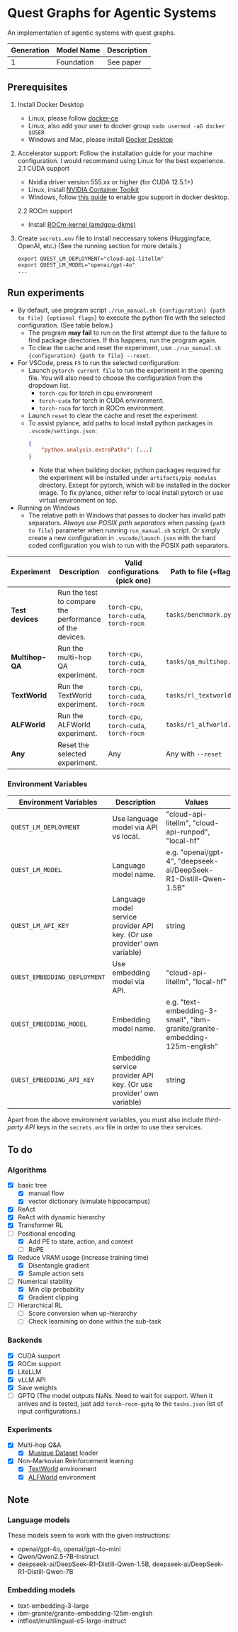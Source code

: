 # Quest Graphs for Agentic Systems

An implementation of agentic systems with quest graphs.

| Generation | Model Name | Description |
| ---------- | ---------- | ----------- |
| 1          | Foundation | See paper   |

## Prerequisites

1.  Install Docker Desktop

    -   Linux, please follow [docker-ce](https://www.linode.com/docs/guides/installing-and-using-docker-on-ubuntu-and-debian/)
    -   Linux, also add your user to docker group `sudo usermod -aG docker $USER`
    -   Windows and Mac, please install [Docker Desktop](https://www.docker.com/products/docker-desktop)

2.  Accelerator support: Follow the installation guide for your machine configuration. I would recommend using Linux for the best experience.
    2.1 CUDA support

    -   Nvidia driver version 555.xx or higher (for CUDA 12.5.1+)
    -   Linux, install [NVIDIA Container Toolkit](https://docs.nvidia.com/datacenter/cloud-native/container-toolkit/latest/install-guide.html)
    -   Windows, follow [this guide](https://docs.docker.com/desktop/gpu/) to enable gpu support in docker desktop.

    2.2 ROCm support

    -   Install [ROCm-kernel (amdgpu-dkms)](https://rocm.docs.amd.com/projects/install-on-linux/en/latest/how-to/docker.html)

3.  Create `secrets.env` file to install neccessary tokens (Huggingface, OpenAI, etc.) (See the running section for more details.)
    ```
    export QUEST_LM_DEPLOYMENT="cloud-api-litellm"
    export QUEST_LM_MODEL="openai/gpt-4o"
    ...
    ```

## Run experiments

-   By default, use program script `./run_manual.sh {configuration} {path to file} {optional flags}` to execute the python file with the selected configuration. (See table below.)
    -   The program **may fail** to run on the first attempt due to the failure to find package directories. If this happens, run the program again.
    -   To clear the cache and reset the experiment, use `./run_manual.sh {configuration} {path to file} --reset`.
-   For VSCode, press `F5` to run the selected configuration:
    -   Launch `pytorch current file` to run the experiment in the opening file. You will also need to choose the configuration from the dropdown list.
        -   `torch-cpu` for torch in cpu environment
        -   `torch-cuda` for torch in CUDA environment.
        -   `torch-rocm` for torch in ROCm environment.
    -   Launch `reset` to clear the cache and reset the experiment.
    -   To assist pylance, add paths to local install python packages in `.vscode/settings.json`:
        ```json
        {
            "python.analysis.extraPaths": [...]
        }
        ```
        -   Note that when building docker, python packages required for the experiment will be installed under `artifacts/pip_modules` directory. Except for pytorch, which will be installed in the docker image. To fix pylance, either refer to local install pytorch or use virtual environment on top.
-   Running on Windows
    -   The relative path in Windows that passes to docker has invalid path separators. _Always use POSIX path separators_ when passing `{path to file}` parameter when running `run_manual.sh` script. Or simply create a new configuration in `.vscode/launch.json` with the hard coded configuration you wish to run with the POSIX path separators.

| Experiment       | Description                                             | Valid configurations (pick one)         | Path to file (+flags)   |
| ---------------- | ------------------------------------------------------- | --------------------------------------- | ----------------------- |
| **Test devices** | Run the test to compare the performance of the devices. | `torch-cpu`, `torch-cuda`, `torch-rocm` | `tasks/benchmark.py`    |
| **Multihop-QA**  | Run the multi-hop QA experiment.                        | `torch-cpu`, `torch-cuda`, `torch-rocm` | `tasks/qa_multihop.py`  |
| **TextWorld**    | Run the TextWorld experiment.                           | `torch-cpu`, `torch-cuda`, `torch-rocm` | `tasks/rl_textworld.py` |
| **ALFWorld**     | Run the ALFWorld experiment.                            | `torch-cpu`, `torch-cuda`, `torch-rocm` | `tasks/rl_alfworld.py`  |
| **Any**          | Reset the selected experiment.                          | Any                                     | Any with `--reset`      |

### Environment Variables

| Environment Variables        | Description                                                              | Values                                                                      |
| ---------------------------- | ------------------------------------------------------------------------ | --------------------------------------------------------------------------- |
| `QUEST_LM_DEPLOYMENT`        | Use language model via API vs local.                                     | "cloud-api-litellm", "cloud-api-runpod", "local-hf"                         |
| `QUEST_LM_MODEL`             | Language model name.                                                     | e.g. "openai/gpt-4", "deepseek-ai/DeepSeek-R1-Distill-Qwen-1.5B"            |
| `QUEST_LM_API_KEY`           | Language model service provider API key. (Or use provider' own variable) | string                                                                      |
| `QUEST_EMBEDDING_DEPLOYMENT` | Use embedding model via API.                                             | "cloud-api-litellm", "local-hf"                                             |
| `QUEST_EMBEDDING_MODEL`      | Embedding model name.                                                    | e.g. "text-embedding-3-small", "ibm-granite/granite-embedding-125m-english" |
| `QUEST_EMBEDDING_API_KEY`    | Embedding service provider API key. (Or use provider' own variable)      | string                                                                      |

Apart from the above environment variables, you must also include _third-party API_ keys in the `secrets.env` file in order to use their services.

## To do

### Algorithms

-   [x] basic tree
    -   [x] manual flow
    -   [x] vector dictionary (simulate hippocampus)
-   [x] ReAct
-   [x] ReAct with dynamic hierarchy
-   [x] Transformer RL
-   [ ] Positional encoding
    -   [x] Add PE to state, action, and context
    -   [ ] RoPE
-   [x] Reduce VRAM usage (increase training time)
    -   [x] Disentangle gradient
    -   [x] Sample action sets
-   [ ] Numerical stability
    -   [x] Min clip probability
    -   [x] Gradient clipping
-   [ ] Hierarchical RL
    -   [ ] Score conversion when up-hierarchy
    -   [ ] Check learnining on done within the sub-task

### Backends

-   [x] CUDA support
-   [x] ROCm support
-   [x] LiteLLM
-   [x] vLLM API
-   [x] Save weights
-   [ ] GPTQ (The model outputs NaNs. Need to wait for support. When it arrives and is tested, just add `torch-rocm-gptq` to the `tasks.json` list of input configurations.)

### Experiments

-   [x] Multi-hop Q&A
    -   [x] [Musique Dataset](https://github.com/StonyBrookNLP/musique) loader
-   [x] Non-Markovian Reinforcement learning
    -   [x] [TextWorld](https://github.com/microsoft/TextWorld) environment
    -   [x] [ALFWorld](https://github.com/alfworld/alfworld) environment

## Note

### Language models

These models seem to work with the given instructions:

-   openai/gpt-4o, openai/gpt-4o-mini
-   Qwen/Qwen2.5-7B-Instruct
-   deepseek-ai/DeepSeek-R1-Distill-Qwen-1.5B, deepseek-ai/DeepSeek-R1-Distill-Qwen-7B

### Embedding models

-   text-embedding-3-large
-   ibm-granite/granite-embedding-125m-english
-   intfloat/multilingual-e5-large-instruct
